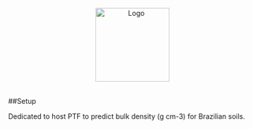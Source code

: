 
<p align="center">
  <a><img src="https://avatars.githubusercontent.com/u/33175967?s=400&u=9a884d3c02141c70ec3c97ff7236f91bca49135d&v=4" alt="Logo" width="150"/></a>
  <br />
  <br />
  

</p>



##Setup


Dedicated to host PTF to predict bulk density (g cm-3) for Brazilian soils.













